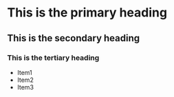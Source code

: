 # This is the primary heading
## This is the secondary heading
### This is the tertiary heading

* Item1
* Item2
* Item3